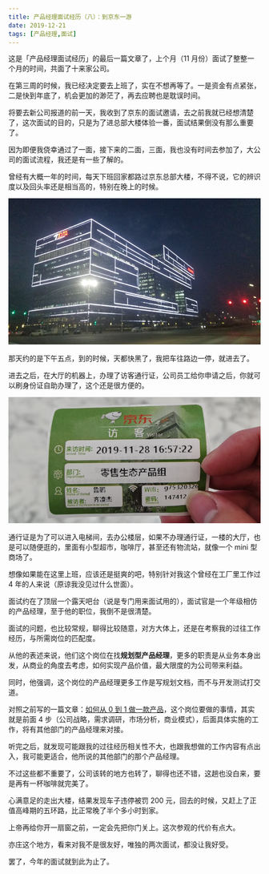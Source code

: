 ```yaml
---
title: 产品经理面试经历（八）：到京东一游
date: 2019-12-21
tags: [产品经理,面试]
---
```


这是「产品经理面试经历」的最后一篇文章了，上个月（11 月份）面试了整整一个月的时间，共面了十来家公司。

在第三周的时候，我已经决定要去上班了，实在不想再等了。一是资金有点紧张，二是快到年底了，机会更加的渺茫了，再去应聘也是耽误时间。

将要去新公司报道的前一天，我收到了京东的面试邀请，去之前我就已经想清楚了，这次面试的目的，只是为了进总部大楼体验一番，面试结果倒没有那么重要了。

因为即便我侥幸通过了一面，接下来的二面，三面，我也没有时间去参加了，大公司的面试流程，我还是有一些了解的。

曾经有大概一年的时间，每天下班回家都路过京东总部大楼，不得不说，它的辨识度以及回头率还是相当高的，特别在晚上的时候。

![](./_image/IMG_20180119_174555R.jpg)

那天约的是下午五点，到的时候，天都快黑了，我把车往路边一停，就进去了。

进去之后，在大厅的机器上，办理了访客通行证，公司员工给你申请之后，你就可以刷身份证自助办理了，这个还是很方便的。

![](./_image/IMG_20191128_165941.jpg)

通行证是为了可以进入电梯间，去办公楼层，如果不办理通行证，一楼的大厅，也是可以随便逛的，里面有小型超市，咖啡厅，甚至还有物流站，就像一个 mini 型商场了。

想像如果能在这里上班，应该还是挺爽的吧，特别针对我这个曾经在工厂里工作过 4 年的人来说（原谅我没见过什么世面）。

面试约在了顶层一个露天吧台（说是专门用来面试用的），面试官是一个年级相仿的产品经理，至于他的职位，我倒不是很清楚。

面试的问题，也比较常规，聊得比较随意，对方大体上，还是在考察我的过往工作经历，与所需岗位的匹配度。

从他的表述来说，他们这个岗位在找**规划型产品经理**，更多的职责是从业务本身出发，从商业的角度去考虑，如何实现产品价值，最大限度的为公司带来利益。

同时，他强调，这个岗位的产品经理更多工作是写规划文档，而不与开发测试打交道。

对照之前写的一篇文章：[如何从 0 到 1 做一款产品](./2019-11-24-product-0-1)，这个岗位要做的事情，其实就是前面 4 步（公司战略，需求调研，市场分析，商业模式），后面具体实施的工作，将有其他部门的产品经理来对接。

听完之后，就发现可能跟我的过往经历相关性不大，也跟我想做的工作内容有点出入，我可能更适合，他所说的其他部门的那个产品经理。

不过这些都不重要了，公司该转的地方也转了，聊得也还不错，这趟也没白来，要是再有一杯咖啡就完美了。

心满意足的走出大楼，结果发现车子违停被罚 200 元，回去的时候，又赶上了正值高峰期的五环路，比正常晚了半个多小时到家。

上帝再给你开一扇窗之前，一定会先把你门关上。这次参观的代价有点大。

亦庄这个地方，看来对我不是很友好，唯独的两次面试，都没让我好受。

罢了，今年的面试就到此为止了。

